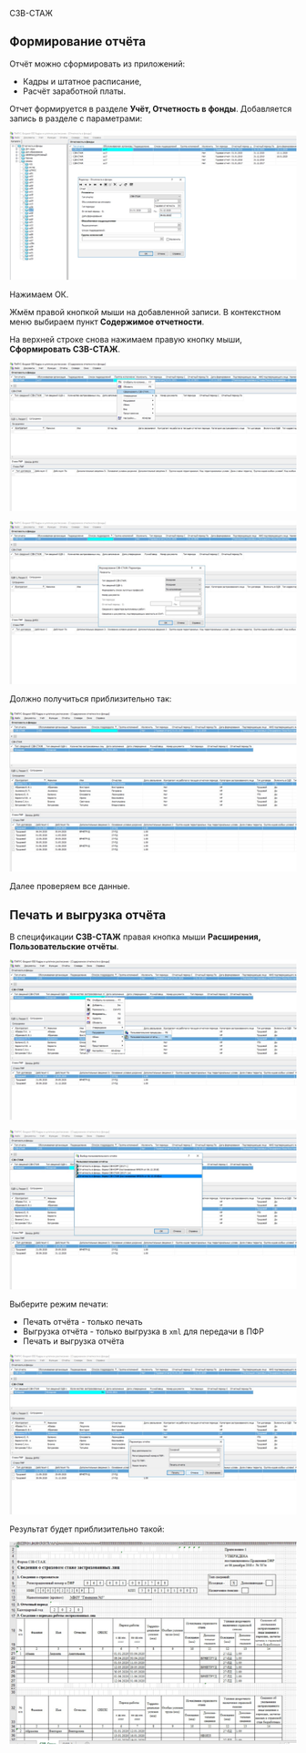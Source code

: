 СЗВ-СТАЖ

## Формирование отчёта

Отчёт можно сформировать из приложений:
- Кадры и штатное расписание,
- Расчёт заработной платы.

Отчет формируется в разделе **Учёт, Отчетность в фонды**. Добавляется запись в разделе с параметрами:

![Отчётность в фонды](images/szv-stazh-1.jpg)

Нажимаем ОК.

Жмём правой кнопкой мыши на добавленной записи. В контекстном меню выбираем пункт **Содержимое отчетности**.

На верхней строке снова нажимаем правую кнопку мыши, **Сформировать СЗВ-СТАЖ**.

![Формирование](images/szv-stazh-2.jpg)

![Формирование](images/szv-stazh-3.jpg)

Должно получиться приблизительно так:

![Формирование](images/szv-stazh-4.jpg)

Далее проверяем все данные.


## Печать и выгрузка отчёта

В спецификации **СЗВ-СТАЖ** правая кнопка мыши **Расширения, Пользовательские отчёты**.

![Формирование](images/szv-stazh-5.jpg)

![Формирование](images/szv-stazh-6.jpg)

Выберите режим печати:
- Печать отчёта - только печать
- Выгрузка отчёта - только выгрузка в `xml` для передачи в ПФР
- Печать и выгрузка отчёта

![Формирование](images/szv-stazh-7.jpg)

Результат будет приблизительно такой:

![Формирование](images/szv-stazh-8.jpg)
